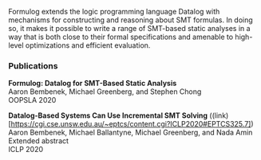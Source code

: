 Formulog extends the logic programming language Datalog with mechanisms for constructing and reasoning about SMT formulas. In doing so, it makes it possible to write a range of SMT-based static analyses in a way that is both close to their formal specifications and amenable to high-level optimizations and efficient evaluation.

### Publications

**Formulog: Datalog for SMT-Based Static Analysis**  
Aaron Bembenek, Michael Greenberg, and Stephen Chong  
OOPSLA 2020

**Datalog-Based Systems Can Use Incremental SMT Solving** ((link)[https://cgi.cse.unsw.edu.au/~eptcs/content.cgi?ICLP2020#EPTCS325.7])  
Aaron Bembenek, Michael Ballantyne, Michael Greenberg, and Nada Amin  
Extended abstract  
ICLP 2020
